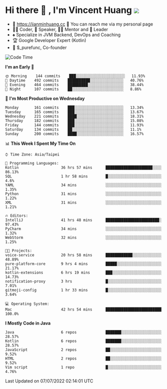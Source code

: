 # Hi there 👋 , I'm Vincent Huang ![](https://komarev.com/ghpvc/?username=Jian-Min-Huang)
- 💎 https://jianminhuang.cc 🙋 You can reach me via my personal page
- 👨‍💻 Coder, 🎤 Speaker, 👨‍🏫 Mentor and 🚀 Leader
- ♠️ Specialize in JVM Backend, DevOps and Coaching
- 🏆 Google Developer Expert (Kotlin)
- 💼 $_purefunc, Co-founder

<!--START_SECTION:waka-->
![Code Time](http://img.shields.io/badge/Code%20Time-0%20secs-blue)

**I'm an Early 🐤** 

```text
🌞 Morning    144 commits    ███░░░░░░░░░░░░░░░░░░░░░░   11.93% 
🌆 Daytime    492 commits    ██████████░░░░░░░░░░░░░░░   40.76% 
🌃 Evening    464 commits    █████████░░░░░░░░░░░░░░░░   38.44% 
🌙 Night      107 commits    ██░░░░░░░░░░░░░░░░░░░░░░░   8.86%

```
📅 **I'm Most Productive on Wednesday** 

```text
Monday       161 commits    ███░░░░░░░░░░░░░░░░░░░░░░   13.34% 
Tuesday      165 commits    ███░░░░░░░░░░░░░░░░░░░░░░   13.67% 
Wednesday    221 commits    ████░░░░░░░░░░░░░░░░░░░░░   18.31% 
Thursday     182 commits    ███░░░░░░░░░░░░░░░░░░░░░░   15.08% 
Friday       144 commits    ███░░░░░░░░░░░░░░░░░░░░░░   11.93% 
Saturday     134 commits    ██░░░░░░░░░░░░░░░░░░░░░░░   11.1% 
Sunday       200 commits    ████░░░░░░░░░░░░░░░░░░░░░   16.57%

```


📊 **This Week I Spent My Time On** 

```text
⌚︎ Time Zone: Asia/Taipei

💬 Programming Languages: 
Kotlin                   36 hrs 57 mins      █████████████████████░░░░   86.13% 
SQL                      1 hr 58 mins        █░░░░░░░░░░░░░░░░░░░░░░░░   4.6% 
YAML                     34 mins             ░░░░░░░░░░░░░░░░░░░░░░░░░   1.35% 
Python                   31 mins             ░░░░░░░░░░░░░░░░░░░░░░░░░   1.22% 
XML                      31 mins             ░░░░░░░░░░░░░░░░░░░░░░░░░   1.21%

🔥 Editors: 
IntelliJ                 41 hrs 48 mins      ████████████████████████░   97.43% 
PyCharm                  34 mins             ░░░░░░░░░░░░░░░░░░░░░░░░░   1.32% 
WebStorm                 32 mins             ░░░░░░░░░░░░░░░░░░░░░░░░░   1.25%

🐱‍💻 Projects: 
voice-service            20 hrs 58 mins      ████████████░░░░░░░░░░░░░   48.89% 
pure-platform-core       9 hrs 4 mins        █████░░░░░░░░░░░░░░░░░░░░   21.17% 
kotlin-extensions        6 hrs 19 mins       ███░░░░░░░░░░░░░░░░░░░░░░   14.73% 
notification-proxy       3 hrs               █░░░░░░░░░░░░░░░░░░░░░░░░   7.01% 
gitmoji-config           1 hr 33 mins        █░░░░░░░░░░░░░░░░░░░░░░░░   3.64%

💻 Operating System: 
Mac                      42 hrs 54 mins      █████████████████████████   100.0%

```

**I Mostly Code in Java** 

```text
Java                     6 repos             ███████░░░░░░░░░░░░░░░░░░   28.57% 
Kotlin                   6 repos             ███████░░░░░░░░░░░░░░░░░░   28.57% 
JavaScript               2 repos             ██░░░░░░░░░░░░░░░░░░░░░░░   9.52% 
HTML                     2 repos             ██░░░░░░░░░░░░░░░░░░░░░░░   9.52% 
Vim script               1 repo              █░░░░░░░░░░░░░░░░░░░░░░░░   4.76%

```



 Last Updated on 07/07/2022 02:14:01 UTC
<!--END_SECTION:waka-->
